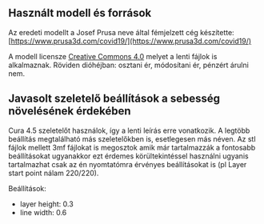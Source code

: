 ## Használt modell és források

Az eredeti modellt a Josef Prusa neve által fémjelzett cég készítette: [https://www.prusa3d.com/covid19/](https://www.prusa3d.com/covid19/)

A modell licensze [Creative Commons 4.0](https://creativecommons.org/licenses/by-nc/4.0/) melyet a lenti fájlok is alkalmaznak. Röviden dióhéjban: osztani ér, módosítani ér, pénzért árulni nem.

## Javasolt szeletelő beállítások a sebesség növelésének érdekében

Cura 4.5 szeletelőt használok, így a lenti leírás erre vonatkozik. A legtöbb beállítás megtalálható más szeletelőkben is, esetlegesen más néven. Az stl fájlok mellett 3mf fájlokat is megosztok amik már tartalmazzák a fontosabb beállításokat ugyanakkor ezt érdemes körültekintéssel használni ugyanis tartalmazhat csak az én nyomtatómra érvényes beállításokat is (pl Layer start point nálam 220/220).

Beállítások:
- layer height: 0.3
- line width: 0.6
